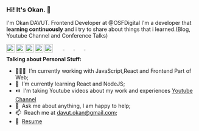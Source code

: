 ### Hi! It's Okan. 👋

  
I'm Okan DAVUT. Frontend Developer at @OSFDigital I'm a developer that **learning continuously** and i try to share about things that i learned.(Blog, Youtube Channel and Conference Talks)

  &nbsp;&nbsp;&nbsp;&nbsp;&nbsp;&nbsp;<a target="_blank" href="https://www.linkedin.com/in/okan-davut">
    <img align="left" alt="Okan's LinkdeIn" width="22px" src="https://cdn.jsdelivr.net/npm/simple-icons@v3/icons/linkedin.svg" />
  </a>
  &nbsp;&nbsp;&nbsp;&nbsp;&nbsp;&nbsp;<a target="_blank" href="https://twitter.com/okandavutcom">
    <img align="left" alt="Okan's Twitter" width="22px" src="https://cdn.jsdelivr.net/npm/simple-icons@v3/icons/twitter.svg" />
  </a>
  &nbsp;&nbsp;&nbsp;&nbsp;&nbsp;&nbsp;<a target="_blank" href="https://medium.com/@okandavut/">
    <img align="left" alt="Okan's Medium" width="22px" src="https://cdn.jsdelivr.net/npm/simple-icons@v3/icons/medium.svg" />
  </a>
 &nbsp;&nbsp;&nbsp;&nbsp;&nbsp;&nbsp; <a target="_blank" href="https://t.me/davutokan">
    <img align="left" alt="Okan's Telegram" width="22px" src="https://cdn.jsdelivr.net/npm/simple-icons@v3/icons/telegram.svg" />
  </a>
 &nbsp;&nbsp;&nbsp;&nbsp;&nbsp;&nbsp;<a target="_blank" href="https://www.instagram.com/okandavutcom/">
    <img align="left" alt="Okan's Instagram" width="22px" src="https://cdn.jsdelivr.net/npm/simple-icons@v3/icons/instagram.svg" />
  </a>
  <!-- <a href="https://www.codechef.com/users/okandavut">
    <img align="left" alt="Okan's Codechef" width="22px" src="https://cdn.jsdelivr.net/npm/simple-icons@v3/icons/codechef.svg" />
  </a> -->
  
**Talking about Personal Stuff:**

- 👨🏽‍💻  &nbsp;I’m currently working with JavaScript,React and Frontend Part of Web;
- 🌱  &nbsp;I’m currently learning React and NodeJS; 
- ⏯️  &nbsp;I'm taking Youtube videos about my work and experiences [Youtube Channel](https://youtube.com/okandavut)
- 💬  &nbsp;Ask me about anything, I am happy to help;
- 📫  &nbsp;Reach me at davut.okan@gmail.com;
- 📝  &nbsp;[Resume](https://docs.google.com/document/d/e/2PACX-1vQfr0VrWPDW3RNPcfaW1-lCm4thr3_RKKQbpFIGW4fVuGDRJDHjBxkXoUA79hx0ulyh-WdXSIh2bite/pub)
